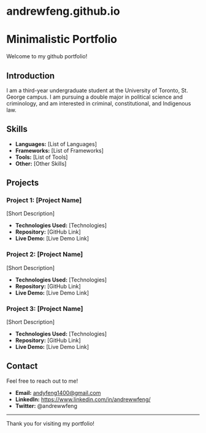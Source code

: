 # andrewfeng.github.io
# Minimalistic Portfolio

Welcome to my github portfolio!

## Introduction

I am a third-year undergraduate student at the University of Toronto, St. George campus. I am pursuing a double major in political science and criminology, and am interested in criminal, constitutional, and Indigenous law.

## Skills

- **Languages:** [List of Languages]
- **Frameworks:** [List of Frameworks]
- **Tools:** [List of Tools]
- **Other:** [Other Skills]

## Projects

### Project 1: [Project Name]
[Short Description]
- **Technologies Used:** [Technologies]
- **Repository:** [GitHub Link]
- **Live Demo:** [Live Demo Link]

### Project 2: [Project Name]
[Short Description]
- **Technologies Used:** [Technologies]
- **Repository:** [GitHub Link]
- **Live Demo:** [Live Demo Link]

### Project 3: [Project Name]
[Short Description]
- **Technologies Used:** [Technologies]
- **Repository:** [GitHub Link]
- **Live Demo:** [Live Demo Link]

## Contact

Feel free to reach out to me!

- **Email:** andyfeng1400@gmail.com
- **LinkedIn:** https://www.linkedin.com/in/andrewwfeng/
- **Twitter:** @andrewwfeng

---

Thank you for visiting my portfolio!
